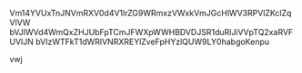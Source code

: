 Vm14YVUxTnJNVmRXV0d4V1lrZG9WRmxzVWxkVmJGcHlWV3RPVlZKclZqVlVW
bVJIWVd4WmQxZHJUbFpTCmJFWXpWWHBDVDJSR1duRlJiVVpTQ2xaRVFUVlJN
bVIzWTFkT1dWRlVNRXREYlZveFpHYzlQUW9LY0habgoKenpu

vwj